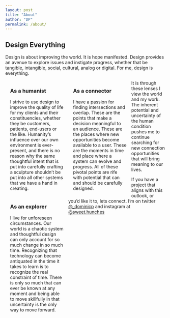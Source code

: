 ```yaml
---
layout: post
title: "About"
author: "DP"
permalink: /about/
---
```

<style>
  @media only screen and (min-width:620px) {
  /* For mobile phones: */
  .menu, .main, .right {
    width:100%;
  }
  
  .item {
  float:left;
  width:33.33333%;
  padding: 0 15px 16px;
  
  }
</style>

## Design Everything

Design is about improving the world. It is hope manifested. Design provides an avenue to explore issues and instigate progress, whether that be tangible, intangible, social, cultural, analog or digital. For me, design is everything.

  <div class="item">
    <h3>As a humanist</h3>
    I strive to use design to improve the quality of life for my clients and their constituencies, whether they be customers, patients, end-users or the like. Humanity’s influence over our own environment is ever-present, and there is no reason why the same thoughtful intent that is put into carefully crafting a sculpture shouldn’t be put into all other systems that we have a hand in creating.
  </div>

  <div class="item">
    <h3>As a connector</h3>
    I have a passion for finding intersections and overlap. These are the points that make a decision meaningful to an audience. These are the places where new opportunities become available to a user. These are the moments in time and place where a system can evolve and progress. All of these pivotal points are rife with potential that can and should be carefully designed. 
  </div>

  <div class="item">
    <h3>As an explorer</h3>
    I live for unforeseen circumstances. Our world is a chaotic system and thoughtful design can only account for so much change in so much time. Recognizing that technology can become antiquated in the time it takes to learn is to recognize the real constraint of time. There is only so much that can ever be known at any moment and being able to move skillfully in that uncertainty is the only way to move forward.
  </div>

It is through these lenses I view the world and my work. The inherent potential and uncertainty of the human condition pushes me to continue searching for new connection opportunities that will bring meaning to our lives. 

If you have a project that aligns with this outlook, or you’d like it to, lets connect. I’m on twitter [@_dominicp](https://twitter.com/_dominicp "twitter link") and instagram at [@sweet.hunches](https://www.instagram.com/sweet.hunches/ "instagram link")
